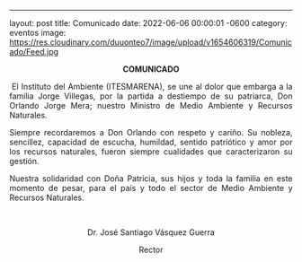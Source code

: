﻿---
layout: post
title: Comunicado
date: 2022-06-06 00:00:01 -0600
category: eventos
image: https://res.cloudinary.com/duuonteo7/image/upload/v1654606319/Comunicado/Feed.jpg
<p style="text-align: center;"><strong>COMUNICADO</strong></p>
<p style="text-align: justify;"><strong>&nbsp;</strong>El Instituto del Ambiente (ITESMARENA), se une al dolor que embarga a la familia Jorge Villegas, por la partida a destiempo de su patriarca, Don Orlando Jorge Mera; nuestro Ministro de Medio Ambiente y Recursos Naturales.</p>
<p style="text-align: justify;">Siempre recordaremos a Don Orlando con respeto y cari&ntilde;o. Su nobleza, sencillez, capacidad de escucha, humildad, sentido patri&oacute;tico y amor por los recursos naturales, fueron siempre cualidades que caracterizaron su gesti&oacute;n.&nbsp;</p>
<p style="text-align: justify;">Nuestra solidaridad con Do&ntilde;a Patricia, sus hijos y toda la familia en este momento de pesar, para el pa&iacute;s y todo el sector de Medio Ambiente y Recursos Naturales.</p>
<p>&nbsp;</p>
<p style="text-align: center;">Dr. Jos&eacute; Santiago V&aacute;squez Guerra</p>
<p style="text-align: center;">Rector</p>
